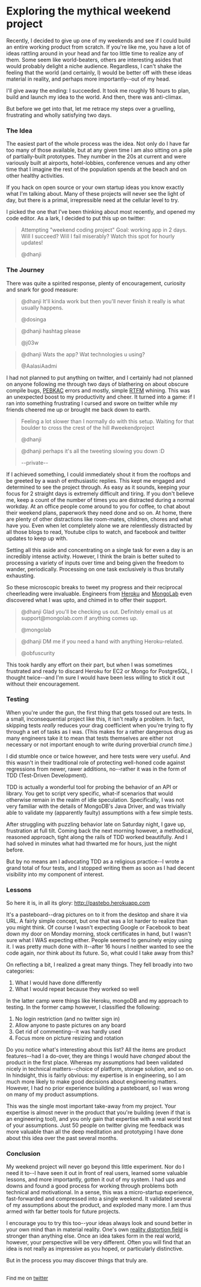 <meta nopublish/>

# Exploring the mythical weekend project

Recently, I decided to give up one of my weekends and see if I could build an entire working product
from scratch. If you're like me, you have a lot of ideas rattling around in your head
and far too little time to realize any of them. Some seem like world-beaters, others are interesting
asides that would probably delight a niche audience. Regardless, I can't shake the feeling that the
world (and certainly, I) would be better off with these ideas material in reality, and perhaps more
 importantly--out of my head.

I'll give away the ending: I succeeded. It took me roughly 16 hours to plan, build and 
launch my idea to the world. And then, there was anti-climax. 

But before we get into that, let me retrace my steps over a gruelling, frustrating
and wholly satisfying two days.

### The Idea

The easiest part of the whole process was the idea. Not only do I have far too many of those available,
but at any given time I am also sitting on a pile of partially-built prototypes. They number in
the 20s at current and were variously built at airports, hotel-lobbies, conference venues and any 
other time that I imagine the rest of the population spends at the beach and on other healthy activities.

If you hack on open source or your own startup ideas you know exactly what I'm talking about. Many of
these projects will never see the light of day, but there is a primal, irrepressible need at the
 cellular level to try.

I picked the one that I've been thinking about most recently, and opened my code editor. As a lark,
I decided to put this up on twitter:

<blockquote class="twitter-tweet"><p>
Attempting "weekend coding project" Goal: working app in 2 days. Will I succeed? Will I fail miserably?
 Watch this spot for hourly updates!</p>@dhanji
</blockquote>

### The Journey

There was quite a spirited response, plenty of encouragement, curiosity and snark for good measure:

<blockquote class="twitter-tweet"><p>
@dhanji It'll kinda work but then you'll never finish it really is what usually happens.</p>
@dosinga
</blockquote>

<blockquote class="twitter-tweet"><p>
@dhanji hashtag please</p>
@j03w
</blockquote>

<blockquote class="twitter-tweet"><p>
@dhanji Wats the app? Wat technologies u using?</p>
@AalasiAadmi
</blockquote>

I had not planned to put anything on twitter, and I certainly had not planned on anyone following me
through two days of blathering on about obscure compile bugs, [PEBKAC](http://en.wikipedia.org/wiki/User_error)
 errors and mostly, simple [RTFM](http://en.wikipedia.org/wiki/Rtfm) whining.
This was an unexpected boost to my productivity and cheer. It turned into a game: if I ran into something
frustrating I cursed and swore on twitter while my friends cheered me up or brought me back down to earth.

<blockquote class="twitter-tweet"><p>
Feeling a lot slower than I normally do with this setup. Waiting for that boulder to cross the crest
 of the hill #weekendproject</p>
@dhanji
</blockquote>

<blockquote class="twitter-tweet"><p>
@dhanji perhaps it's all the tweeting slowing you down :D</p>
--private--
</blockquote>

If I achieved something, I could immediately shout it from the rooftops and be greeted by a wash of
enthusiastic replies. This kept me engaged and determined to see the project through. As easy as it sounds,
keeping your focus for 2 straight days is extremely difficult and tiring. If you
don't believe me, keep a count of the number of times you are distracted during a normal workday. At an
office people come around to you for coffee, to chat about their weekend plans, paperwork they need
done and so on. At home, there are plenty of other distractions like room-mates, children,
chores and what have you. Even when let completely alone we are relentlessly distracted by all those
 blogs to read, Youtube clips to watch, and facebook and twitter updates to keep up with.

 Setting all this aside and concentrating on a single task for even a day is an incredibly intense
 activity. However, I think the brain is better suited to processing a variety of inputs over time and being
 given the freedom to wander, periodically. Processing on one task exclusively is thus brutally exhausting.

So these microscopic breaks to tweet my progress and their reciprocal cheerleading were invaluable.
Engineers from [Heroku](http://heroku.com) and [MongoLab](https://mongolab.com) even discovered what I 
was upto, and chimed in to offer their support.

<blockquote class="twitter-tweet"><p>
@dhanji Glad you'll be checking us out. Definitely email us at support@mongolab.com if anything comes up.
</p>@mongolab
</blockquote>

<blockquote class="twitter-tweet"><p>
@dhanji DM me if you need a hand with anything Heroku-related.</p>@obfuscurity
</blockquote>

This took hardly any effort on their part, but when I was sometimes frustrated and ready to discard Heroku
for EC2 or Mongo for PostgreSQL, I thought twice--and I'm sure I would have been less willing to stick it
out without their encouragement.

### Testing

When you're under the gun, the first thing that gets tossed out are tests. In a small, inconsequential
project like this, it isn't really a problem. In fact, skipping tests _really_ reduces your drag 
coefficient when you're trying to fly through a set of tasks as I was. (This makes for a rather
 dangerous drug as many engineers take it to mean that tests themselves are either not 
 necessary or not important enough to write during proverbial _crunch time_.)

I did stumble once or twice however, and here tests were very useful. And this wasn't in their
traditional role of protecting well-honed code against regressions from newer, rawer additions,
 no--rather it was in the form of TDD (Test-Driven Development).

TDD is actually a wonderful tool for probing the behavior of an API or library. You get to script
very specific, what-if scenarios that would otherwise remain in the realm of idle speculation.
Specifically, I was not very familiar with the details of MongoDB's Java Driver, and was trivially
 able to validate my (apparently faulty) assumptions with a few simple tests. 

After struggling with puzzling behavior late on Saturday night, I gave up, frustration at full tilt.
Coming back the next morning however, a methodical, reasoned approach, tight along the rails of TDD
worked beautifully. And I had solved in minutes what had thwarted me for hours, just the night before.

But by no means am I advocating TDD as a religious practice--I wrote a grand total of four tests,
 and I stopped writing them as soon as I had decent visibility into my component of interest.

### Lessons

So here it is, in all its glory: http://pastebo.herokuapp.com

It's a pasteboard--drag pictures on to it from the desktop and share it via URL. A fairly simple concept,
but one that was a lot harder to realize than you might think.
Of course I wasn't expecting Google or Facebook to beat down my door on Monday morning, stock certificates
in hand, but I wasn't sure what I WAS expecting either. People seemed to genuinely enjoy using it. I was
pretty much done with it--after 16 hours I neither wanted to see the code again, nor think about its
future. So, what could I take away from this?

On reflecting a bit, I realized a great many things. They fell broadly into two categories:

1. What I would have done differently
2. What I would repeat because they worked so well

In the latter camp were things like Heroku, mongoDB and my approach to testing. In the former camp however,
I classified the following:

1. No login restriction (and no twitter sign in)
2. Allow anyone to paste pictures on any board
3. Get rid of commenting--it was hardly used
4. Focus more on picture resizing and rotation

Do you notice what's interesting about this list? All the items are product features--had I a do-over, they are things
I would have _changed_ about the product in the first place. Whereas my assumptions had been validated
nicely in technical matters--choice of platform, storage solution, and so on. In hindsight, this is fairly
obvious: my expertise is in engineering, so I am much more likely to make good decisions about
engineering matters. However, I had no prior experience building a pasteboard, so I was wrong on many of
my product assumptions.

This was the single most important take-away from my project. Your expertise is almost never in the
product that you're building (even if that is an engineering tool), and you only gain that expertise
with a real world test of your assumptions. Just 50 people on twitter giving me feedback was more valuable
than all the deep meditation and prototyping I have done about this idea over the past several months.

### Conclusion

My weekend project will never go beyond this little experiment. Nor do I need it to--I have seen it out in front
 of real users, learned some valuable lessons, and more importantly, gotten it out of my system. I had ups and downs and found
 a good process for working through problems both technical and motivational. In a sense, this was a micro-startup 
experience, fast-forwarded and compressed into a single weekend. It validated several of my assumptions
about the product, and exploded many more. I am thus armed with far better tools for future projects. 

I encourage you to try this too--your ideas always look and sound better in your own mind than in material reality.
 One's own [reality distortion field](http://en.wikipedia.org/wiki/Reality_distortion_field) is stronger than anything
  else. Once an idea takes form in the real world, however,
 your perspective will be very different. Often you will find that an idea is not really as impressive as you hoped,
 or particularly distinctive.

But in the process you may discover things that truly are.

<br>

<div style="font-size: small;">Find me on <a href="http://twitter.com/dhanji">twitter</a></div>
